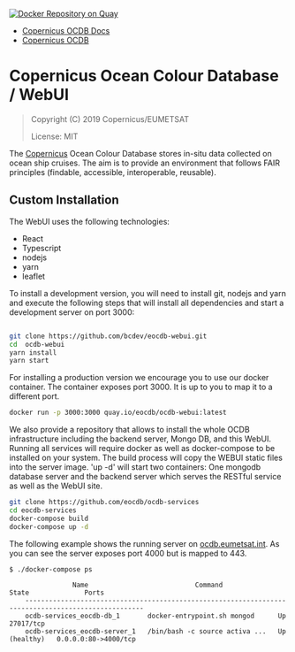 [![Docker Repository on Quay](https://quay.io/repository/bcdev/eocdb-webui/status "Docker Repository on Quay")](https://quay.io/repository/bcdev/eocdb-webui)

- [Copernicus OCDB Docs](https://ocdb.eumetsat.int/docs/)
- [Copernicus OCDB](https://ocdb.eumetsat.int)

# Copernicus Ocean Colour Database / WebUI

>Copyright (C) 2019 Copernicus/EUMETSAT  
>
>License: MIT

The [Copernicus](https://www.copernicus.eu) Ocean Colour Database stores in-situ data collected on ocean ship cruises. The aim is to 
provide an environment that follows FAIR principles (findable, accessible, interoperable, reusable).  

## Custom Installation

The WebUI uses the following technologies:

- React
- Typescript
- nodejs
- yarn
- leaflet

To install a development version, you will need to install git, nodejs and yarn and execute the following steps that
will install all dependencies and start a development server on port 3000:

```bash

git clone https://github.com/bcdev/eocdb-webui.git
cd  ocdb-webui
yarn install
yarn start

``` 

For installing a production version we encourage you to use our docker container. The
container exposes port 3000. It is up to you to map it to a different port.


```bash
docker run -p 3000:3000 quay.io/eocdb/ocdb-webui:latest
``` 


We also provide a repository that allows to install the whole OCDB infrastructure including
the backend server, Mongo DB, and this WebUI. Running all services will require docker as
well as docker-compose to be installed on your system. The build process will copy the WEBUI 
static files into the server image. 'up -d' will start two containers: One mongodb database server 
and the backend server which serves the RESTful service as well as the WebUI site. 

```bash
git clone https://github.com/eocdb/ocdb-services
cd eocdb-services
docker-compose build
docker-compose up -d
``` 

The following example shows the running server on [ocdb.eumetsat.int](https://ocdb.eumetsat.int). 
As you can see the server exposes port 4000 but is mapped to 443.

```
$ ./docker-compose ps

                Name                           Command                  State              Ports
    ----------------------------------------------------------------------------------------------------
    ocdb-services_eocdb-db_1       docker-entrypoint.sh mongod      Up             27017/tcp
    ocdb-services_eocdb-server_1   /bin/bash -c source activa ...   Up (healthy)   0.0.0.0:80->4000/tcp

```


